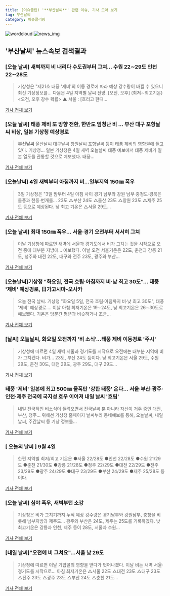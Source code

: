 ```yaml
---
title: (이슈클립) '**부산날씨**' 관련 이슈, 기사 모아 보기
tag: 부산날씨
category: 이슈클리핑
---
```

![wordcloud](https://s3.ap-northeast-2.amazonaws.com/lyrics101-wordcloud/2018-09-04-1536002935.png)
![news_img](https://user-images.githubusercontent.com/42597476/44507050-1206f400-a6e4-11e8-8d98-7ffbfebb353f.png)
## **'**부산날씨**'** 뉴스속보 검색결과
### [오늘 날씨] 새벽까지 비 내리다 수도권부터 그쳐… 수원 22∼29도 인천 22∼28도

>기상청은 "제21호 태풍 '제비'의 이동 경로에 따라 예상 강수량이 바뀔 수 있으니 최신 기상정보를... 다음은 4일 지역별 날씨 전망. [오전, 오후] (최저∼최고기온) <오전, 오후 강수 확률> ▲ 서울 : [흐리고 한때...

<a href="http://www.joongboo.com/news/articleView.html?idxno=1283711" target="_blank">기사 전체 보기</a>

### [오늘 날씨] 태풍 제비 또 방향 전환, 한반도 엄청난 비 … 부산 대구 포항날씨 비상, 일본 기상청 예상경로

>**부산날씨** 울산날씨 대구날씨 창원날씨 포항날씨 등이 태풍 제비의 영향권에 들고 있다. 기상청... 일본 기상청은 4일 새벽 오늘날씨 태풍 예보에서 태풍 제비가 일본 열도를 관통할 것으로 예보했다. 태풍...

<a href="http://www.g-enews.com/ko-kr/news/article/news_all/201809040400567934a01bf698f_1/article.html" target="_blank">기사 전체 보기</a>

### [오늘날씨] 4일 새벽부터 아침까지 비…일부지역 150㎜ 폭우

>3일 기상청은 "3일 밤부터 4일 아침 사이 경기 남부와 강원 남부·충청도·경북은 돌풍과 천둥·번개를... 23도 △부산 24도 △울산 23도 △창원 23도 △제주 25도 등으로 예상된다. 낮 최고 기온은 △서울 29도...

<a href="http://view.asiae.co.kr/news/view.htm?idxno=2018090320485235358" target="_blank">기사 전체 보기</a>

### [오늘 날씨] 최대 150㎜ 폭우… 서울·경기 오전부터 서서히 그쳐

>이날 기상청에 따르면 새벽에 서울과 경기도에서 비가 그치는 것을 시작으로 오전 중에 대부분 지방에... 예보했다. 이날 오전 서울기온은 22도, 춘천과 강릉 21도, 청주와 대전 22도, 대구와 전주 23도, 광주와 부산...

<a href="http://www.asiatime.co.kr/news/articleView.html?idxno=197488" target="_blank">기사 전체 보기</a>

### [오늘날씨]기상청 "화요일, 전국 흐림·아침까지 비·낮 최고 30도"… 태풍 '제비' 예상경로, 日가고시마-오사카

>오늘 전국 날씨. 기상청 "화요일 5일, 전국 흐림·아침까지 비·낮 최고 30도", 태풍 '제비' 예상경로.... 이날 아침 최저기온은 19∼24도, 낮 최고기온은 26∼30도로 예보됐다. 기온은 당분간 평년과 비슷하거나 조금...

<a href="http://www.kyeongin.com/main/view.php?key=20180904000144388" target="_blank">기사 전체 보기</a>

### [날씨] 오늘날씨, 화요일 오전까지 '비 소식'…태풍 제비 이동경로 '주시'

>기상청에 따르면 4일 새벽 서울과 경기도를 시작으로 오전에는 대부분 지역에 비가 그치겠다.   비가... 23도, 부산 24도 등이다.   낮 최고기온은 서울 29도, 수원 29도, 춘천 30도, 대전 29도, 광주 29도, 대구 29도...

<a href="http://ilyo.co.kr/?ac=article_view&entry_id=308613" target="_blank">기사 전체 보기</a>

### 태풍 '제비' 일본에 최고 500㎜ 물폭탄 '강한 태풍' 온다... 서울·부산·광주·인천·제주 전국에 국지성 호우 이어져 내일 날씨 '흐림'

>내일 전국적인 비소식이 들려오면서 전국날씨 뿐 아니라 자신이 거주 중인  대전, 부산, 청주... 위해선 기상청 홈페이지 날씨누리 동네예보를 통해, 오늘날씨, 내일날씨, 주간날씨 등 기상 정보를...

<a href="http://www.sportsq.co.kr/news/articleView.html?idxno=301303" target="_blank">기사 전체 보기</a>

### [ 오늘의 날씨 ] 9월 4일

>한편 지역별 최저/최고 기온은 ●서울 22/28도 ●인천 22/28도 ●수원 21/29도 ●춘천 21/30도 ●강릉 21/28도 ●청주 22/29도 ●대전 22/29도 ●전주 23/29도 ●광주 24/29도 ●대구 23/29도 ●부산 24/29도 ●제주 25/28도 등이다.

<a href="http://www.sisafocus.co.kr/news/articleView.html?idxno=191382" target="_blank">기사 전체 보기</a>

### [오늘 날씨] 심야 폭우, 새벽부턴 소강

>기상청은 비가 그치기까지 누적 예상 강수량은 경기남부와 강원남부, 충청을 비롯해 남부지방과 제주도... 광주와 부산은 24도, 제주는 25도를 기록하겠다. 낮 최고기온은 강릉과 인천, 제주 등이 28도, 서울과 수원...

<a href="http://www.kukinews.com/news/article.html?no=582305" target="_blank">기사 전체 보기</a>

### [내일 날씨]"오전에 비 그쳐요"…서울 낮 29도

>기상청에 따르면 이날 기압골의 영향을 받다가 벗어나겠다. 이날 비는 새벽 서울·경기도를 시작으로... 아침 최저기온은 △서울 22도 △대전 23도 △대구 23도 △전주 23도 △광주 23도 △부산 24도 △춘천 21도...

<a href="http://news.mt.co.kr/mtview.php?no=2018090316415374704" target="_blank">기사 전체 보기</a>



